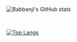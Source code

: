 
![Babbenji's GitHub stats](https://github-readme-stats.vercel.app/api?username=Babbenji&show_icons=true&theme=blue-green)

 


[![Top Langs](https://github-readme-stats.vercel.app/api/top-langs/?username=Babbenji&hide=blade&layout=compact&theme=blue-green)](https://github.com/Babbenji/github-readme-stats)
